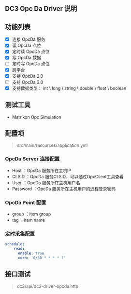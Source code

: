 ## DC3 Opc Da Driver 说明

## 功能列表

- [x] 连接 OpcDa 服务
- [x] 读 OpcDa 点位
- [x] 定时读 OpcDa 点位
- [x] 写 OpcDa 数据
- [ ] 定时写 OpcDa 点位
- [x] 跨平台
- [x] 支持 OpcDa 2.0
- [ ] 支持 OpcDa 3.0
- [x] 支持数据类型： int \ long \ string \ double \ float \ boolean

## 测试工具

- Matrikon Opc Simulation

## 配置项

> src/main/resources/application.yml

### OpcDa Server 连接配置

- Host ：OpcDa 服务所在主机IP
- CLSID ：OpcDa 服务CLSID，可以通过OpcClient工具查看
- User ：OpcDa 服务所在主机用户名
- Password ：OpcDa 服务所在主机用户的远程登录密码

### OpcDa Point 配置

- group ：item group
- tag ：item name

### 定时采集配置

```yaml
schedule:
    read:
      enable: true
      corn: '0/30 * * * * ?'
```

## 接口测试

> dc3/api/dc3-driver-opcda.http

